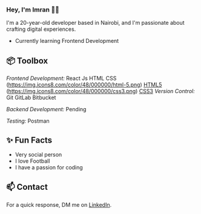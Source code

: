 ### Hey, I'm Imran 👋🏽  

I'm a 20-year-old developer based in Nairobi, and I'm passionate about crafting digital experiences. 

- Currently learning Frontend Development

## 📦 Toolbox

*Frontend Development:* React Js HTML CSS
 (https://img.icons8.com/color/48/000000/html-5.png) [HTML5](https://icons8.com/icon/20909/html-5)         (https://img.icons8.com/color/48/000000/css3.png) [CSS3](https://icons8.com/icon/20906/css3)
*Version Control:* Git GitLab Bitbucket

*Backend Development:* Pending

*Testing:*  Postman 

## ✨ Fun Facts 

- Very social person
- I love Football
- I have a passion for coding


## 📫 Contact

 For a quick response, DM me on [LinkedIn](https://www.linkedin.com/in/imranabdisalan/).
